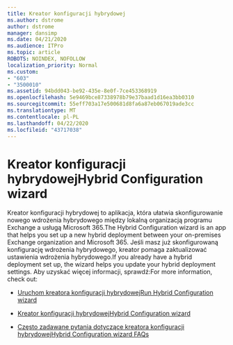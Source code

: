 ```yaml
---
title: Kreator konfiguracji hybrydowej
ms.author: dstrome
author: dstrome
manager: dansimp
ms.date: 04/21/2020
ms.audience: ITPro
ms.topic: article
ROBOTS: NOINDEX, NOFOLLOW
localization_priority: Normal
ms.custom:
- "603"
- "3500010"
ms.assetid: 94bdd043-be92-435e-8e0f-7ce453368919
ms.openlocfilehash: 5e9469bce87338978b79e37baad1d16ea3bb0310
ms.sourcegitcommit: 55eff703a17e500681d8fa6a87eb067019ade3cc
ms.translationtype: MT
ms.contentlocale: pl-PL
ms.lasthandoff: 04/22/2020
ms.locfileid: "43717038"
---
```

# <a name="hybrid-configuration-wizard"></a><span data-ttu-id="6c278-102">Kreator konfiguracji hybrydowej</span><span class="sxs-lookup"><span data-stu-id="6c278-102">Hybrid Configuration wizard</span></span>

<span data-ttu-id="6c278-103">Kreator konfiguracji hybrydowej to aplikacja, która ułatwia skonfigurowanie nowego wdrożenia hybrydowego między lokalną organizacją programu Exchange a usługą Microsoft 365.</span><span class="sxs-lookup"><span data-stu-id="6c278-103">The Hybrid Configuration wizard is an app that helps you set up a new hybrid deployment between your on-premises Exchange organization and Microsoft 365.</span></span> <span data-ttu-id="6c278-104">Jeśli masz już skonfigurowaną konfigurację wdrożenia hybrydowego, kreator pomaga zaktualizować ustawienia wdrożenia hybrydowego.</span><span class="sxs-lookup"><span data-stu-id="6c278-104">If you already have a hybrid deployment set up, the wizard helps you update your hybrid deployment settings.</span></span> <span data-ttu-id="6c278-105">Aby uzyskać więcej informacji, sprawdź:</span><span class="sxs-lookup"><span data-stu-id="6c278-105">For more information, check out:</span></span>
  
- [<span data-ttu-id="6c278-106">Uruchom kreatora konfiguracji hybrydowej</span><span class="sxs-lookup"><span data-stu-id="6c278-106">Run Hybrid Configuration wizard</span></span>](https://technet.microsoft.com/library/mt595788%28v=exchg.150%29.aspx)

- [<span data-ttu-id="6c278-107">Kreator konfiguracji hybrydowej</span><span class="sxs-lookup"><span data-stu-id="6c278-107">Hybrid Configuration wizard</span></span>](https://technet.microsoft.com/library/hh529921%28v=exchg.150%29.aspx)

- [<span data-ttu-id="6c278-108">Często zadawane pytania dotyczące kreatora konfiguracji hybrydowej</span><span class="sxs-lookup"><span data-stu-id="6c278-108">Hybrid Configuration wizard FAQs</span></span>](https://technet.microsoft.com/library/mt488940%28v=exchg.150%29.aspx)
